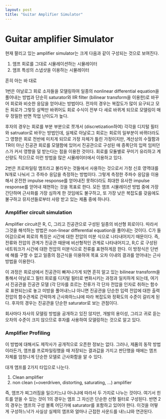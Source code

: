 ```yaml
---
layout: post
title: "Guitar Amplifier Simulator"
---
```

# Guitar amplifier Simulator

현재 팔리고 있는 amplifier simulator는 크게 다음과 같이 구성되는 것으로 보여진다.
1. 앰프 회로를 그대로 시뮬레이션하는 시뮬레이터
1. 앰프 특성의 스냅샷을 이용하는 시뮬레이터

흔히 아는 바 대로 

1번은 아날로그 회로 소자들을 모델링하여 일종의 nonlinear differential equation을 풀어내는 방법과 단순히 saturator와 IIR filter (bilinear transform을 이용한)로 바꾸어 회로와 비슷한 응답을 얻어내는 방법이다. 전자의 경우는 복잡도가 많이 요구되고 모든 회로가 그렇듯 살짝만 바뀌어도 회로 수식이 전부 다 새로 바뀌게 되므로 모델링이 매우 정밀한 반면 작업 난이도가 높다.

후자의 경우는 회로를 부분 부분으로 쪼개서 (discretization하여) 각각을 디지털 필터와 satruator로 바꾸는 방법인데, 실제로 아날로그 회로는 회로의 일부분이 바뀌더라도 그 영향은 회로 전반에 미치게 되므로 가정 자체가 틀린 가정이지만, 계산상의 수월함과 TR이 아닌 진공관 회로를 모델함에 있어서 진공관으로 구성된 매 증폭단의 입력 임피던스가 커서 영향을 덜 받는다는 점을 이용한 것이다. 회로를 모듈별로 꾸미기 유리하고 계산량도 작으므로 이런 방법을 많은 시뮬레이터에서 이용하고 있다. 

2번은 프로파일링 앰프라고 불리우는 것들에서 사용하는 것으로서 가청 신호 영역대를 N개로 나눠서 그 주파수 응답을 측정하는 방법이다. 그렇게 측정한 주파수 응답을 이용해서 온전한 impulse response를 얻어내진 못하더라도 최대한 유사한 impulse response를 얻어내 재현하는 것을 목표로 한다. 모든 앰프 시뮬레이션 방법 중에 가장 간단하며 근사화를 가장 심하게 한 것임에도 불구하고, 또 가장 낮은 복잡도를 갖음에도 불구하고 뮤지션들로부터 사랑 받고 있는 제품 중에 하나다.

### Amplifier circuit simulation

Amplifier circuit은 R, C, 그리고 진공관으로 구성된 일종의 비선형 회로이다. 따라서 그것을 해석하는 방법은 non-linear differential equation을 풀어내는 것이다. C가 들어감으로써 회로의 특징은 시간에 대한 전압의 미분 식으로 나타내어지기 때문이다. 즉, 전류와 전압의 관계가 진공관 때문에 비선형적인 관계로 나타내어지고, R,C 로 구성된 네트워크가 시간에 대한 전압의 미분식으로 전류를 표현하게끔 한다. 이 방정식은 단번에 해를 구할 수 없고 일종의 점근식을 이용하여 목표 오차 이내의 결과를 얻어내는 근사 방법을 이용한다.

이 과정은 회로상에서 진공관이 빠져나가게 되면 흔히 알고 있는 bilinear transform을 통해서 아날로그 필터 회로를 디지털 필터로 변화시키는 과정과 일치하게 되는데, 여기서 진공관을 진공관 모델 (각 단자를 흐르는 전류가 각 단자 전압을 인자로 취하는 함수로 표현되는)로 놓고 미방을 풀어내느냐 아니면 진공관을 단순한 입력 전압에 대한 출력 전압의 함수관계로 간략하게 근사화하느냐에 따라 복잡도와 정확도의 수준이 갈리게 된다. 후자의 경우는 진공관을 단순한 saturator로 보는 관점이다.

회사마다 자사의 모델링 방법을 공개하고 있진 않지만, 개발의 용이성, 그리고 귀로 듣는 오차의 수준이 크지 않으므로 후자를 사용하여 모델링하는 것으로 알고 있다.

### Amplifier Profiling

이 방법에 대해서도 제작사가 공개적으로 오픈한 정보는 없다. 그러나, 제품의 동작 방법이라든가, 앰프를 프로파일링했을 때 저장되는 결과값을 가지고 판단했을 때에는 앰프 자체를 엄청나게 단순한 모델로 근사화함을 알 수 있다.

대개 앰프를 2가지 타입으로 나눈다.
1. Clean amplifier
1. non clean (=overdriven, distorting, saturating, ...) amplifier

즉, 앰프가 찌그러짐을 일으키느냐 아니냐에 따라서 두 가지로 나누는 것이다. 여기서 힌트를 얻을 수 있는 것이 1의 경우는 앰프 그 자신은 단순한 선형 필터로 구성된다. 반면 2의 경우는 앰프의 구성 블록 어딘가에 saturator를 포함하고 있어야 한다. 이것을 어떻게 구성하느냑가 사실상 실제의 앰프와 얼마나 근접한 사운드를 내느냐와 연관된다.



